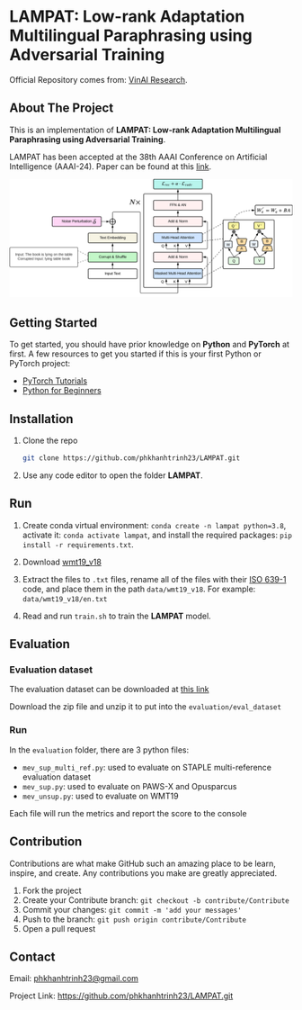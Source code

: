 # LAMPAT: Low-rank Adaptation Multilingual Paraphrasing using Adversarial Training

Official Repository comes from: [VinAI Research](https://github.com/VinAIResearch/LAMPAT).

## About The Project

This is an implementation of **LAMPAT: Low-rank Adaptation Multilingual Paraphrasing using Adversarial Training**. 

LAMPAT has been accepted at the 38th AAAI Conference on Artificial Intelligence (AAAI-24). Paper can be found at this [link](https://arxiv.org/abs/2401.04348).

![Detail architecture of LAMPAT](image/detail.png)

## Getting Started

To get started, you should have prior knowledge on **Python** and **PyTorch** at first. A few resources to get you started if this is your first Python or PyTorch project:

- [PyTorch Tutorials](https://pytorch.org/tutorials/)
- [Python for Beginners](https://www.python.org/about/gettingstarted/)

## Installation

1. Clone the repo

   ```sh
   git clone https://github.com/phkhanhtrinh23/LAMPAT.git
   ```

2. Use any code editor to open the folder **LAMPAT**.

## Run
1. Create conda virtual environment: `conda create -n lampat python=3.8`, activate it: `conda activate lampat`, and install the required packages: `pip install -r requirements.txt`.

2. Download [wmt19_v18](https://data.statmt.org/news-commentary/v18/)

3. Extract the files to `.txt` files, rename all of the files with their [ISO 639-1](https://en.wikipedia.org/wiki/List_of_ISO_639-1_codes) code, and place them in the path `data/wmt19_v18`. For example: `data/wmt19_v18/en.txt`

4. Read and run `train.sh` to train the **LAMPAT** model.

## Evaluation

### Evaluation dataset

The evaluation dataset can be downloaded at [this link](https://hcmuteduvn-my.sharepoint.com/:f:/g/personal/khoi_le_pi2001_hcmut_edu_vn/EoMfM-T_NNJDmGlv8qBKS4oBINUMdaMF9mDncpNsmtNezw?e=uX4Ab6)

Download the zip file and unzip it to put into the `evaluation/eval_dataset`

### Run

In the `evaluation` folder, there are 3 python files:

- `mev_sup_multi_ref.py`: used to evaluate on STAPLE multi-reference evaluation dataset
- `mev_sup.py`: used to evaluate on PAWS-X and Opusparcus
- `mev_unsup.py`: used to evaluate on WMT19

Each file will run the metrics and report the score to the console

## Contribution

Contributions are what make GitHub such an amazing place to be learn, inspire, and create. Any contributions you make are greatly appreciated.

1. Fork the project
2. Create your Contribute branch: `git checkout -b contribute/Contribute`
3. Commit your changes: `git commit -m 'add your messages'`
4. Push to the branch: `git push origin contribute/Contribute`
5. Open a pull request

## Contact

Email: phkhanhtrinh23@gmail.com

Project Link: https://github.com/phkhanhtrinh23/LAMPAT.git
